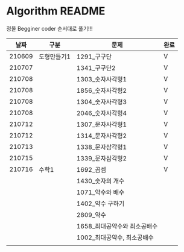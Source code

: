 # Algorithm README

정올 Begginer coder 순서대로 풀기!!!

| 날짜   | 구분        | 문제                         | 완료 |
| ------ | ----------- | ---------------------------- | ---- |
| 210609 | 도형만들기1 | 1291_구구단                  | V    |
| 210707 |             | 1341_구구단2                 | V    |
| 210708 |             | 1303_숫자사각형1             | V    |
| 210708 |             | 1856_숫자사각형2             | V    |
| 210708 |             | 1304_숫자사각형3             | V    |
| 210708 |             | 2046_숫자사각형4             | V    |
| 210712 |             | 1307_문자사각형1             | V    |
| 210712 |             | 1314_문자사각형2             | V    |
| 210713 |             | 1338_문자삼각형1             | V    |
| 210715 |             | 1339_문자삼각형2             | V    |
| 210716 | 수학1       | 1692_곱셈                    | V    |
|        |             | 1430_숫자의 개수             |      |
|        |             | 1071_약수와 배수             |      |
|        |             | 1402_약수 구하기             |      |
|        |             | 2809_약수                    |      |
|        |             | 1658_최대공약수와 최소공배수 |      |
|        |             | 1002_최대공약수, 최소공배수  |      |
|        |             |                              |      |



